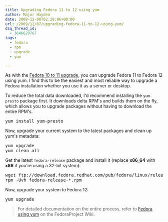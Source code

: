 ```yaml
---
title: Upgrading Fedora 11 to 12 using yum
author: Major Hayden
date: 2009-12-08T02:28:06+00:00
url: /2009/12/07/upgrading-fedora-11-to-12-using-yum/
dsq_thread_id:
  - 3646629767
tags:
  - fedora
  - rpm
  - upgrade
  - yum

---
```

As with the [Fedora 10 to 11 upgrade][1], you can upgrade Fedora 11 to Fedora 12 using yum. I find this to be the easiest and most reliable way to upgrade a Fedora installation whether you use it as a server or desktop.

To reduce the total data downloaded, I'd recommend installing the `yum-presto` package first. It downloads delta RPM's and builds them on the fly, which allows you to upgrade packages without having to download the entire RPM's.

<pre lang="html">yum install yum-presto</pre>

Now, upgrade your current system to the latest packages and clean up yum's metadata:

<pre lang="html">yum upgrade
yum clean all</pre>

Get the latest `fedora-release` package and install it (replace **x86_64** with **x86** if you're using a 32-bit system):

<pre lang="html">wget ftp://download.fedora.redhat.com/pub/fedora/linux/releases/12/Fedora/x86_64/os/Packages/fedora-release-*.noarch.rpm
rpm -Uvh fedora-release-*.rpm</pre>

Now, upgrade your system to Fedora 12:

<pre lang="html">yum upgrade</pre>

> For detailed documentation on the entire process, refer to [Fedora using yum][2] on the FedoraProject Wiki.

 [1]: /2009/06/11/upgrading-from-fedora-10-cambridge-to-fedora-11-leonidas/
 [2]: http://fedoraproject.org/wiki/YumUpgradeFaq
